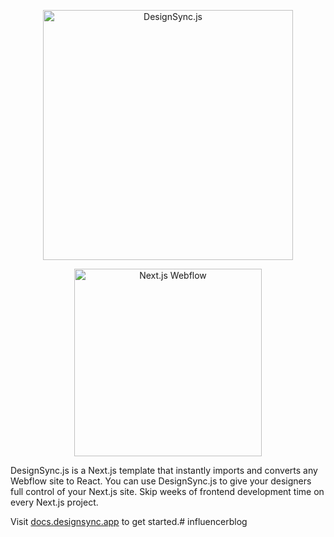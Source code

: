 <p align="center">
	<img src="https://res.cloudinary.com/smarterlabs/image/upload/v1641926311/design-sync/logo.svg" alt="DesignSync.js" width="400" />
</p>
<p align="center">
	<img src="https://res.cloudinary.com/smarterlabs/image/upload/v1641926314/design-sync/next-webflow.svg" alt="Next.js Webflow" width="300" />
</p>

DesignSync.js is a Next.js template that instantly imports and converts any Webflow site to React. You can use DesignSync.js to give your designers full control of your Next.js site. Skip weeks of frontend development time on every Next.js project.

Visit [docs.designsync.app](http://docs.designsync.app/) to get started.# influencerblog
